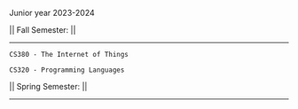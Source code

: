Junior year 2023-2024

|| Fall Semester: ||

_________________________
    
    CS380 - The Internet of Things
    
    CS320 - Programming Languages

|| Spring Semester: ||

_________________________
